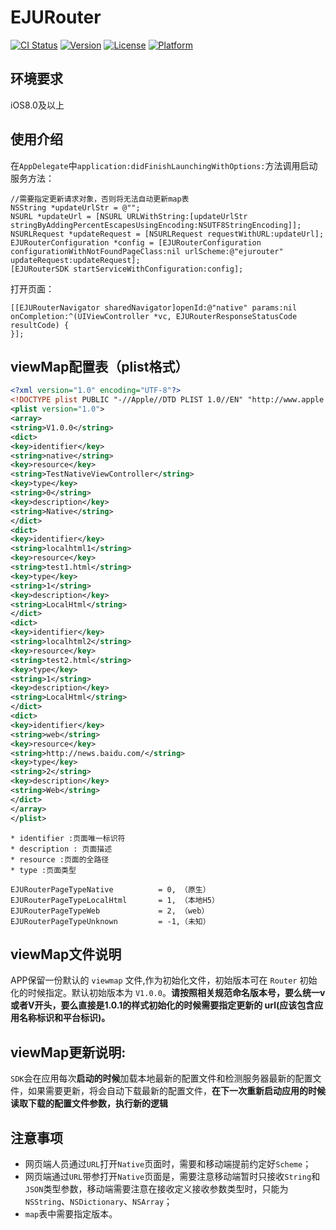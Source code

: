 # EJURouter

[![CI Status](http://img.shields.io/travis/seth/EJURouterSDK.svg?style=flat)](https://travis-ci.org/seth/EJURouterSDK)
[![Version](https://img.shields.io/cocoapods/v/EJURouterSDK.svg?style=flat)](http://cocoapods.org/pods/EJURouterSDK)
[![License](https://img.shields.io/cocoapods/l/EJURouterSDK.svg?style=flat)](http://cocoapods.org/pods/EJURouterSDK)
[![Platform](https://img.shields.io/cocoapods/p/EJURouterSDK.svg?style=flat)](http://cocoapods.org/pods/EJURouterSDK)

## 环境要求
iOS8.0及以上

## 使用介绍

在`AppDelegate`中`application:didFinishLaunchingWithOptions:`方法调用启动服务方法：

~~~obj	
//需要指定更新请求对象，否则将无法自动更新map表
NSString *updateUrlStr = @"";
NSURL *updateUrl = [NSURL URLWithString:[updateUrlStr stringByAddingPercentEscapesUsingEncoding:NSUTF8StringEncoding]];
NSURLRequest *updateRequest = [NSURLRequest requestWithURL:updateUrl];
EJURouterConfiguration *config = [EJURouterConfiguration configurationWithNotFoundPageClass:nil urlScheme:@"ejurouter" updateRequest:updateRequest];
[EJURouterSDK startServiceWithConfiguration:config];
~~~

打开页面：

~~~obj
[[EJURouterNavigator sharedNavigator]openId:@"native" params:nil onCompletion:^(UIViewController *vc, EJURouterResponseStatusCode resultCode) {
}];
~~~

## viewMap配置表（plist格式）
~~~xml
<?xml version="1.0" encoding="UTF-8"?>
<!DOCTYPE plist PUBLIC "-//Apple//DTD PLIST 1.0//EN" "http://www.apple.com/DTDs/PropertyList-1.0.dtd">
<plist version="1.0">
<array>
<string>V1.0.0</string>
<dict>
<key>identifier</key>
<string>native</string>
<key>resource</key>
<string>TestNativeViewController</string>
<key>type</key>
<string>0</string>
<key>description</key>
<string>Native</string>
</dict>
<dict>
<key>identifier</key>
<string>localhtml1</string>
<key>resource</key>
<string>test1.html</string>
<key>type</key>
<string>1</string>
<key>description</key>
<string>LocalHtml</string>
</dict>
<dict>
<key>identifier</key>
<string>localhtml2</string>
<key>resource</key>
<string>test2.html</string>
<key>type</key>
<string>1</string>
<key>description</key>
<string>LocalHtml</string>
</dict>
<dict>
<key>identifier</key>
<string>web</string>
<key>resource</key>
<string>http://news.baidu.com/</string>
<key>type</key>
<string>2</string>
<key>description</key>
<string>Web</string>
</dict>
</array>
</plist>
~~~
```
* identifier :页面唯一标识符
* description : 页面描述
* resource :页面的全路径
* type :页面类型
```
```
EJURouterPageTypeNative          = 0, （原生）
EJURouterPageTypeLocalHtml       = 1, （本地H5）
EJURouterPageTypeWeb             = 2, （web）
EJURouterPageTypeUnknown         = -1,（未知）
```

## viewMap文件说明
APP保留一份默认的 ```viewmap``` 文件,作为初始化文件，初始版本可在 ```Router``` 初始化的时候指定。默认初始版本为 <code>V1.0.0</code>。<strong>请按照相关规范命名版本号，要么统一v或者V开头，要么直接是1.0.1的样式初始化的时候需要指定更新的 url(应该包含应用名称标识和平台标识)。</strong>

## viewMap更新说明:
`SDK`会在应用每次<strong>启动的时候</strong>加载本地最新的配置文件和检测服务器最新的配置文件，如果需要更新，将会自动下载最新的配置文件，<strong>在下一次重新启动应用的时候读取下载的配置文件参数，执行新的逻辑</strong>

## 注意事项
* 网页端人员通过`URL`打开`Native`页面时，需要和移动端提前约定好`Scheme`；
* 网页端通过`URL`带参打开`Native`页面是，需要注意移动端暂时只接收`String`和`JSON`类型参数，移动端需要注意在接收定义接收参数类型时，只能为`NSString`、`NSDictionary`、`NSArray`；
* `map`表中需要指定版本。
